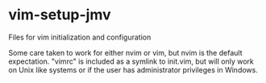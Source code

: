 # vim-setup-jmv
Files for vim initialization and configuration

Some care taken to work for either nvim or vim, but nvim is the default expectation.
"vimrc" is included as a symlink to init.vim, but will only work on Unix like systems or if the user has administrator privileges in Windows.
